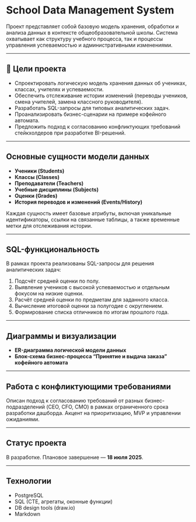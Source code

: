 # School Data Management System

Проект представляет собой базовую модель хранения, обработки и анализа данных в контексте общеобразовательной школы. Система охватывает как структуру учебного процесса, так и процессы управления успеваемостью и административными изменениями.

---

## 📐 Цели проекта

- Спроектировать логическую модель хранения данных об учениках, классах, учителях и успеваемости.
- Обеспечить отслеживание истории изменений (переводы учеников, смена учителей, замена классного руководителя).
- Разработать SQL-запросы для типовых аналитических задач.
- Проанализировать бизнес-сценарии на примере кофейного автомата.
- Предложить подход к согласованию конфликтующих требований стейкхолдеров при разработке BI-решений.

---

## Основные сущности модели данных

- **Ученики (Students)**
- **Классы (Classes)**
- **Преподаватели (Teachers)**
- **Учебные дисциплины (Subjects)**
- **Оценки (Grades)**
- **История переводов и изменений (Events/History)**

Каждая сущность имеет базовые атрибуты, включая уникальные идентификаторы, ссылки на связанные таблицы, а также временные метки для отслеживания истории.

---

## SQL-функциональность

В рамках проекта реализованы SQL-запросы для решения аналитических задач:

1. Подсчёт средней оценки по полу.
2. Выявление учеников с высокой успеваемостью и отдельным фокусом на низкие оценки.
3. Расчёт средней оценки по предметам для заданного класса.
4. Вычисление итоговой оценки за полугодие с округлением.
5. Формирование списка отличников по итогам прошлого года.

---

## Диаграммы и визуализации

- **ER-диаграмма логической модели данных**
- **Блок-схема бизнес-процесса “Принятие и выдача заказа” кофейного автомата**

---

## Работа с конфликтующими требованиями

Описан подход к согласованию требований от разных бизнес-подразделений (CEO, CFO, CMO) в рамках ограниченного срока разработки дашборда. Акцент на приоритизацию, MVP и управлении ожиданиями.

---

## Статус проекта

В разработке. Плановое завершение — **18 июля 2025**.

---

## Технологии

- PostgreSQL
- SQL (CTE, агрегаты, оконные функции)
- DB design tools (draw.io)
- Markdown
